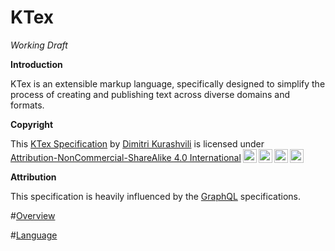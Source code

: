 # KTex

_Working Draft_

**Introduction**

KTex is an extensible markup language, specifically designed to simplify the
process of creating and publishing text across diverse domains and formats.

**Copyright**

<p xmlns:cc="http://creativecommons.org/ns#" xmlns:dct="http://purl.org/dc/terms/">This <a property="dct:title" rel="cc:attributionURL" href="https://ktexml.github.io/ktex-spec/">KTex Specification</a> by <a rel="cc:attributionURL dct:creator" property="cc:attributionName" href="https://github.com/dimakura">Dimitri Kurashvili</a> is licensed under <a href="http://creativecommons.org/licenses/by-nc-sa/4.0/?ref=chooser-v1" target="_blank" rel="license noopener noreferrer" style="display:inline-block;">Attribution-NonCommercial-ShareAlike 4.0 International<img style="height:22px!important;margin-left:3px;vertical-align:text-bottom;" src="https://mirrors.creativecommons.org/presskit/icons/cc.svg?ref=chooser-v1"><img style="height:22px!important;margin-left:3px;vertical-align:text-bottom;" src="https://mirrors.creativecommons.org/presskit/icons/by.svg?ref=chooser-v1"><img style="height:22px!important;margin-left:3px;vertical-align:text-bottom;" src="https://mirrors.creativecommons.org/presskit/icons/nc.svg?ref=chooser-v1"><img style="height:22px!important;margin-left:3px;vertical-align:text-bottom;" src="https://mirrors.creativecommons.org/presskit/icons/sa.svg?ref=chooser-v1"></a></p>

**Attribution**

This specification is heavily influenced by the
[GraphQL](https://spec.graphql.org/) specifications.

#[Overview](01-Overview.md)

#[Language](02-Language.md)
